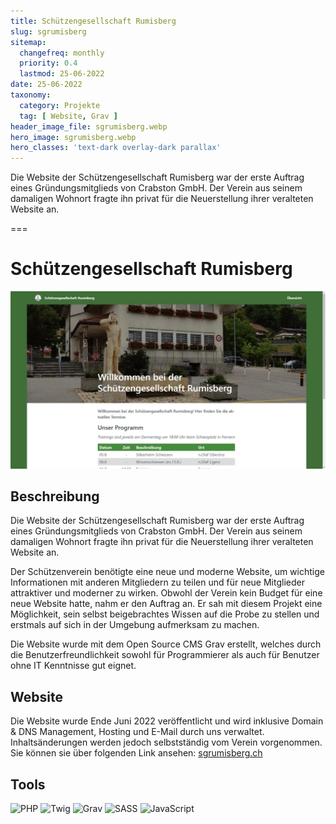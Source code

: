 ```yaml
---
title: Schützengesellschaft Rumisberg
slug: sgrumisberg
sitemap:
  changefreq: monthly
  priority: 0.4
  lastmod: 25-06-2022
date: 25-06-2022
taxonomy:
  category: Projekte
  tag: [ Website, Grav ]
header_image_file: sgrumisberg.webp
hero_image: sgrumisberg.webp
hero_classes: 'text-dark overlay-dark parallax'
---
```


Die Website der Schützengesellschaft Rumisberg war der erste Auftrag eines Gründungsmitglieds von Crabston GmbH. Der Verein aus seinem damaligen Wohnort fragte ihn privat für die Neuerstellung ihrer veralteten Website an.

===

# Schützengesellschaft Rumisberg

![Schützengesellschaft Rumisberg](sgrumisberg.webp?lightbox&resize=600)

## Beschreibung

Die Website der Schützengesellschaft Rumisberg war der erste Auftrag eines Gründungsmitglieds von Crabston GmbH. Der Verein aus seinem damaligen Wohnort fragte ihn privat für die Neuerstellung ihrer veralteten Website an.

Der Schützenverein benötigte eine neue und moderne Website, um wichtige Informationen mit anderen Mitgliedern zu teilen und für neue Mitglieder attraktiver und moderner zu wirken. Obwohl der Verein kein Budget für eine neue Website hatte, nahm er den Auftrag an. Er sah mit diesem Projekt eine Möglichkeit, sein selbst beigebrachtes Wissen auf die Probe zu stellen und erstmals auf sich in der Umgebung aufmerksam zu machen.

Die Website wurde mit dem Open Source CMS Grav erstellt, welches durch die Benutzerfreundlichkeit sowohl für Programmierer als auch für Benutzer ohne IT Kenntnisse gut eignet.

## Website
Die Website wurde Ende Juni 2022 veröffentlicht und wird inklusive Domain & DNS Management, Hosting und E-Mail durch uns verwaltet. Inhaltsänderungen werden jedoch selbstständig vom Verein vorgenommen.  
Sie können sie über folgenden Link ansehen: [sgrumisberg.ch](https://sgrumisberg.ch)

## Tools
![PHP](https://img.shields.io/badge/PHP-black?style=for-the-badge&amp;logo=PHP)
![Twig](https://img.shields.io/badge/Twig-black?style=for-the-badge&amp;logo=Twig)
![Grav](https://img.shields.io/badge/Grav-black?style=for-the-badge&amp;logo=Grav)
![SASS](https://img.shields.io/badge/SASS-black?style=for-the-badge&amp;logo=SASS)
![JavaScript](https://img.shields.io/badge/JavaScript-black?style=for-the-badge&amp;logo=JavaScript)
